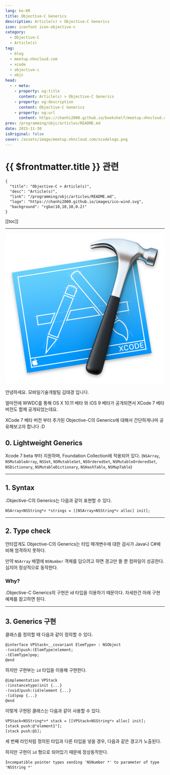 ```yaml
---
lang: ko-KR
title: Objective-C Generics
description: Article(s) > Objective-C Generics
icon: iconfont icon-objective-c
category: 
  - Objective-C
  - Article(s)
tag: 
  - blog
  - meetup.nhncloud.com
  - xcode
  - objective-c
  - objc
head:
  - - meta:
    - property: og:title
      content: Article(s) > Objective-C Generics
    - property: og:description
      content: Objective-C Generics
    - property: og:url
      content: https://chanhi2000.github.io/bookshelf/meetup.nhncloud.com/43.html
prev: /programming/objc/articles/README.md
date: 2015-11-30
isOriginal: false
cover: /assets/image/meetup.nhncloud.com/xcodelogo.png
---
```


# {{ $frontmatter.title }} 관련

```component VPCard
{
  "title": "Objective-C > Article(s)",
  "desc": "Article(s)",
  "link": "/programming/objc/articles/README.md",
  "logo": "https://chanhi2000.github.io/images/ico-wind.svg",
  "background": "rgba(10,10,10,0.2)"
}
```

[[toc]]

---

<SiteInfo
  name="Objective-C Generics | NHN Cloud Meetup"
  desc="Objective-C Generics"
  url="https://meetup.nhncloud.com/posts/43"
  logo="https://meetup.nhncloud.com/resources/img/favicon.ico"
  preview="/assets/image/meetup.nhncloud.com/xcodelogo.png"/>

![](/assets/image/meetup.nhncloud.com/xcodelogo.png)

안녕하세요. 모바일기술개발팀 김태경 입니다.

얼마전에 WWDC를 통해 OS X 10.11 베타 와 iOS 9 베타가 공개되면서 XCode 7 베타 버전도 함께 공개되었는데요.

XCode 7 베타 버전 부터 추가된 <FontIcon icon="iconfont icon-objective-c"/>Objective-C의 Generics에 대해서 간단하게나마 공유해보고자 합니다 :D

## 0. Lightweight Generics

Xcode 7 beta 부터 지원하며, Foundation Collection에 적용되어 있다. (`NSArray`, `NSMutableArray`, `NSSet`, `NSMutableSet`, `NSOrderedSet`, `NSMutableOrderedSet`, `NSDictionary`, `NSMutableDictionary`, `NSHashTable`, `NSMapTable`)

---

## 1. Syntax

.<FontIcon icon="iconfont icon-objective-c"/>Objective-C의 Generics는 다음과 같이 표현할 수 있다.

```objc
NSArray<NSString*> *strings = [[NSArray<NSString*> alloc] init];
```

---

## 2. Type check

안타깝게도 <FontIcon icon="iconfont icon-objective-c"/>Objective-C의 Generics는 타입 매개변수에 대한 검사가 <FontIcon icon="fa-brands fa-java"/>Java나 <FontIcon icon="iconfont icon-csharp"/>C#에 비해 엄격하지 못하다.

만약 `NSArray` 배열에 `NSNumber` 객체를 담으려고 하면 경고만 뜰 뿐 컴파일이 성공한다. 심지어 정상적으로 동작한다.

### Why?

.<FontIcon icon="iconfont icon-objective-c"/>Objective-C Generics의 구현은 id 타입을 이용하기 때문이다. 자세한건 아래 구현 예제를 참고하면 된다.

---

## 3. Generics 구현

클래스를 정의할 때 다음과 같이 정의할 수 있다.

```objc
@interface VPStack<__covariant ElemType> : NSObject
-(void)push:(ElemType)element;
-(ElemType)pop;
@end
```

하지만 구현부는 `id` 타입을 이용해 구현한다.

```objc
@implementation VPStack
-(instancetype)init {...}
-(void)push:(id)element {...}
-(id)pop {...}
@end
```

이렇게 구현된 클래스는 다음과 같이 사용할 수 있다.

```objc
VPStack<NSString*>* stack = [[VPStack<NSString*> alloc] init];
[stack push:@"element1"];
[stack push:@1];
```

세 번째 라인처럼 정의된 타입과 다른 타입을 넣을 경우, 다음과 같은 경고가 노출된다.

하지만 구현이 `id` 형으로 되어있기 때문에 정상동작한다.

```
Incompatible pointer types sending 'NSNumber *' to parameter of type 'NSString *'
```

